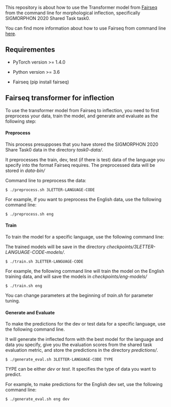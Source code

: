 This repository is about how to use the Transformer model from [Fairseq](https://github.com/pytorch/fairseq) from the command line for morphological inflection, specifically SIGMORPHON 2020 Shared Task task0.

You can find more information about how to use Fairseq from command line [here](https://fairseq.readthedocs.io/en/latest/command_line_tools.html).

## Requirementes

- PyTorch version >= 1.4.0

- Python version >= 3.6

- Fairseq (pip install fairseq)

## Fairseq transformer for inflection

To use the transformer model from Fairseq to inflection, you need to first preprocess your data, train the model, and generate and evaluate as the following step:

#### Preprocess

This process presupposes that you have stored the SIGMORPHON 2020 Share Task0 data in the directory *task0-data/*.

It preprocesses the train, dev, test (if there is test) data of the language you specify into the format Fairseq requires. The preprocessed data will be stored in *data-bin/* 

Command line to preprocess the data:

```
$ ./preprocess.sh 3LETTER-LANGUAGE-CODE
```

For example, if you want to preprocess the English data, use the following command line:

```
$ ./preprocess.sh eng
```

#### Train

To train the model for a specific language, use the following command line:

The trained models will be save in the directory *checkpoints/3LETTER-LANGUAGE-CODE-models/*.

```
$ ./train.sh 3LETTER-LANGUAGE-CODE
```
For example, the following command line will train the model on the English training data, and will save the models in *checkpoints/eng-models/*

```
$ ./train.sh eng
```

You can change parameters at the beginning of *train.sh* for parameter tuning.

#### Generate and Evaluate

To make the predictions for the dev or test data for a specific language, use the following command line.

It will generate the inflected form with the best model for the language and data you specify, give you the evaluation scores from the shared task evaluation metric, and store the predictions in the directory *predictions/*.

```
$ ./generate_eval.sh 3LETTER-LANGUAGE-CODE TYPE
```

TYPE can be either *dev* or *test*. It specifies the type of data you want to predict.

For example, to make predictions for the English dev set, use the following command line:

```
$ ./generate_eval.sh eng dev
```

